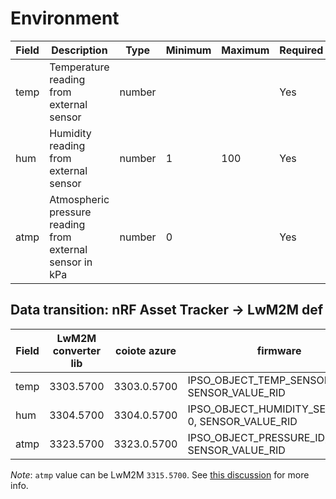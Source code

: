# Environment

| Field | Description                                              | Type   | Minimum | Maximum | Required |
| ----- | -------------------------------------------------------- | ------ | ------- | ------- | -------- |
| temp  | Temperature reading from external sensor                 | number |         |         | Yes      |
| hum   | Humidity reading from external sensor                    | number | 1       | 100     | Yes      |
| atmp  | Atmospheric pressure reading from external sensor in kPa | number | 0       |         | Yes      |

## Data transition: nRF Asset Tracker -> LwM2M def

| Field | LwM2M converter lib | coiote azure | firmware                                            | LwM2M def. |
| ----- | ------------------- | ------------ | --------------------------------------------------- | ---------- |
| temp  | 3303.5700           | 3303.0.5700  | IPSO_OBJECT_TEMP_SENSOR_ID, 0, SENSOR_VALUE_RID     | 3303.5700  |
| hum   | 3304.5700           | 3304.0.5700  | IPSO_OBJECT_HUMIDITY_SENSOR_ID, 0, SENSOR_VALUE_RID | 3304.5700  |
| atmp  | 3323.5700           | 3323.0.5700  | IPSO_OBJECT_PRESSURE_ID, 0, SENSOR_VALUE_RID        | 3323.5700  |


_Note_: `atmp` value can be LwM2M `3315.5700`. See [this discussion](https://github.com/MLopezJ/asset-tracker-cloud-coiote-azure-converter-js/issues/24) for more info. 
